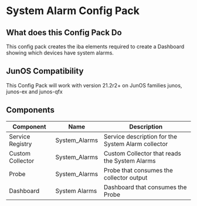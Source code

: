 # System Alarm Config Pack

## What does this Config Pack Do

This config pack creates the iba elements required to create a Dashboard showing which devices have system alarms.

## JunOS Compatibility
This Config Pack will work with version 21.2r2+ on JunOS families junos, junos-ex and junos-qfx

## Components

| Component | Name          | Description                                                             |
|-----------|---------------|-------------------------------------------------------------------------|
|Service Registry | System_Alarms | Service description for the System Alarm collector                      |
|Custom Collector| System_Alarms | Custom Collector that reads the System Alarms                           |
|Probe| System_Alarms | Probe that consumes the collector output  |
|Dashboard| System Alarms | Dashboard that consumes the Probe                                       |                                              |

